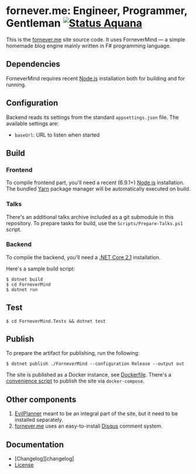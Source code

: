 fornever.me: Engineer, Programmer, Gentleman [![Status Aquana][status-aquana]][andivionian-status-classifier]
============================================

This is the [fornever.me][] site source code. It uses ForneverMind — a simple
homemade blog engine mainly written in F# programming language.

Dependencies
------------

ForneverMind requires recent [Node.js][node-js] installation both for building
and for running.

Configuration
-------------

Backend reads its settings from the standard `appsettings.json` file. The
available settings are:

- `baseUrl`: URL to listen when started

Build
-----

### Frontend

To compile frontend part, you'll need a recent (6.9.1+) [Node.js][node-js]
installation. The bundled [Yarn][yarn] package manager will be automatically
executed on build.

### Talks

There's an additional talks archive included as a git submodule in this
repository. To prepare tasks for build, use the `Scripts/Prepare-Talks.ps1`
script.

### Backend

To compile the backend, you'll need a [.NET Core 2.1][dotnet-core] installation.

Here's a sample build script:

```console
$ dotnet build
$ cd ForneverMind
$ dotnet run
```

Test
----

```console
$ cd ForneverMind.Tests && dotnet test
```

Publish
-------

To prepare the artifact for publishing, run the following:

```console
$ dotnet publish ./ForneverMind --configuration Release --output out
```

The site is published as a Docker instance, see [Dockerfile][dockerfile].
There's a [convenience script][docker-compose.ps1] to publish the site via
`docker-compose`.

Other components
----------------

1. [EvilPlanner][evil-planner] meant to be an integral part of the site, but it
   need to be installed separately.
2. [fornever.me][] uses an easy-to-install [Disqus][disqus] comment system.

Documentation
-------------

- [Changelog][changelog]
- [License][license]

[сhangelog]: CHANGELOG.md
[dockerfile]: Dockerfile
[docker-compose.ps1]: docker-compose.ps1
[license]: LICENSE.md

[andivionian-status-classifier]: https://github.com/ForNeVeR/andivionian-status-classifier#status-aquana-
[disqus]: https://disqus.com/
[dotnet-core]: https://www.microsoft.com/net/core
[evil-planner]: https://github.com/ForNeVeR/EvilPlanner
[fornever.me]: https://fornever.me/
[node-js]: https://nodejs.org/
[status-aquana]: https://img.shields.io/badge/status-aquana-yellowgreen.svg
[yarn]: https://yarnpkg.com/
